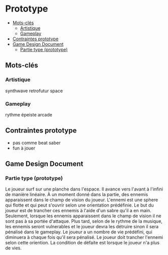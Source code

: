 # Prototype

<!-- toc -->

- [Mots-clés](#Mots-clés)
  * [Artistique](#Artistique)
  * [Gameplay](#Gameplay)
- [Contraintes prototype](#Contraintes-prototype)
- [Game Design Document](#Game-Design-Document)
  * [Partie type (prototype)](#Partie-type-prototype)

<!-- tocstop -->

## Mots-clés
### Artistique
synthwave
retrofutur
space

### Gameplay
rythme
épeiste
arcade

## Contraintes prototype
- pas comme beat saber
- fun à jouer


## Game Design Document

### Partie type (prototype)
Le joueur surf sur une planche dans l'espace.
Il avance vers l'avant à l'infini de manière linéaire.
À un moment donné dans la partie, des ennemis apparaissent dans le champ de vision du joueur.
L'ennemi est une sphere qui flotte et qui peut s'ouvrir selon une orientation prédéfinie.
Le but du joueur est de trancher ces ennemis à l'aide d'un sabre qu'il a en main.
Seulement, lorsque les ennemis apparaissent dans le champ de vision il ne sont pas à sa portée d'attaque.
Plus tard, selon de le rythme de la musique, les ennemis seront vulnerables et le joueur devra les détruire sinon il sera pénalisé dans le gameplay.
Le joueur a un nombre de vie prédéfini, qui diminuera à chaque fois qu'il sera pénalisé.
Le joueur doit trancher l'ennemi selon cette oriention.
La condition de défaite est lorsque le joueur n'a plus de vies.







